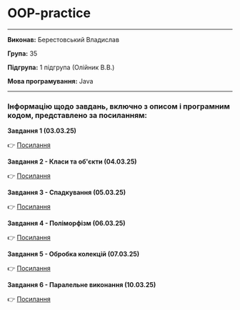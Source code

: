 # OOP-practice

---

**Виконав:** Берестовський Владислав

**Група:** 35

**Підгрупа:** 1 підгрупа (Олійник В.В.)

**Мова програмування:** Java

---
### Інформацію щодо завдань, включно з описом і програмним кодом, представлено за посиланням:

**Завдання 1 (03.03.25)**

👉 [Посилання](OOP-practiceBerestovskiy/src/task1/ReadmeTask1.md)


**Завдання 2 - Класи та об'єкти (04.03.25)**

👉 [Посилання]()


**Завдання 3 - Спадкування (05.03.25)**

👉 [Посилання]()


**Завдання 4 - Поліморфізм (06.03.25)**

👉 [Посилання]()


**Завдання 5 - Обробка колекцій (07.03.25)**

👉 [Посилання]()


**Завдання 6 - Паралельне виконання (10.03.25)**

👉 [Посилання]()

